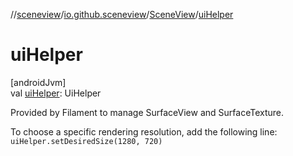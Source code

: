//[sceneview](../../../index.md)/[io.github.sceneview](../index.md)/[SceneView](index.md)/[uiHelper](ui-helper.md)

# uiHelper

[androidJvm]\
val [uiHelper](ui-helper.md): UiHelper

Provided by Filament to manage SurfaceView and SurfaceTexture.

To choose a specific rendering resolution, add the following line: `uiHelper.setDesiredSize(1280, 720)`
